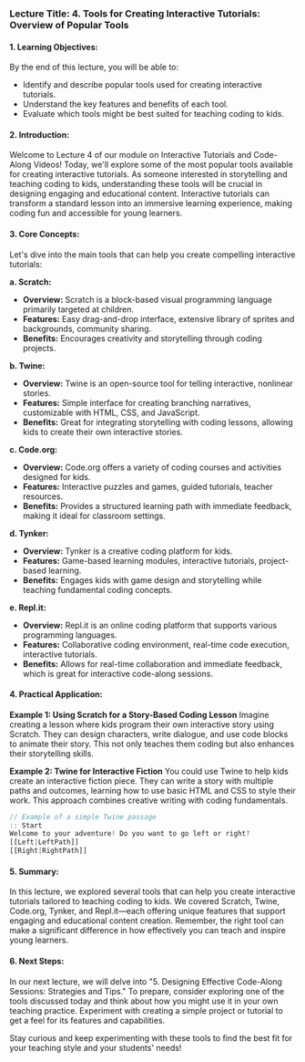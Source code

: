 ### Lecture Title: 4. Tools for Creating Interactive Tutorials: Overview of Popular Tools

#### 1. Learning Objectives:
By the end of this lecture, you will be able to:
- Identify and describe popular tools used for creating interactive tutorials.
- Understand the key features and benefits of each tool.
- Evaluate which tools might be best suited for teaching coding to kids.

#### 2. Introduction:
Welcome to Lecture 4 of our module on Interactive Tutorials and Code-Along Videos! Today, we'll explore some of the most popular tools available for creating interactive tutorials. As someone interested in storytelling and teaching coding to kids, understanding these tools will be crucial in designing engaging and educational content. Interactive tutorials can transform a standard lesson into an immersive learning experience, making coding fun and accessible for young learners.

#### 3. Core Concepts:
Let's dive into the main tools that can help you create compelling interactive tutorials:

**a. Scratch:**
- **Overview:** Scratch is a block-based visual programming language primarily targeted at children.
- **Features:** Easy drag-and-drop interface, extensive library of sprites and backgrounds, community sharing.
- **Benefits:** Encourages creativity and storytelling through coding projects.

**b. Twine:**
- **Overview:** Twine is an open-source tool for telling interactive, nonlinear stories.
- **Features:** Simple interface for creating branching narratives, customizable with HTML, CSS, and JavaScript.
- **Benefits:** Great for integrating storytelling with coding lessons, allowing kids to create their own interactive stories.

**c. Code.org:**
- **Overview:** Code.org offers a variety of coding courses and activities designed for kids.
- **Features:** Interactive puzzles and games, guided tutorials, teacher resources.
- **Benefits:** Provides a structured learning path with immediate feedback, making it ideal for classroom settings.

**d. Tynker:**
- **Overview:** Tynker is a creative coding platform for kids.
- **Features:** Game-based learning modules, interactive tutorials, project-based learning.
- **Benefits:** Engages kids with game design and storytelling while teaching fundamental coding concepts.

**e. Repl.it:**
- **Overview:** Repl.it is an online coding platform that supports various programming languages.
- **Features:** Collaborative coding environment, real-time code execution, interactive tutorials.
- **Benefits:** Allows for real-time collaboration and immediate feedback, which is great for interactive code-along sessions.

#### 4. Practical Application:
**Example 1: Using Scratch for a Story-Based Coding Lesson**
Imagine creating a lesson where kids program their own interactive story using Scratch. They can design characters, write dialogue, and use code blocks to animate their story. This not only teaches them coding but also enhances their storytelling skills.

**Example 2: Twine for Interactive Fiction**
You could use Twine to help kids create an interactive fiction piece. They can write a story with multiple paths and outcomes, learning how to use basic HTML and CSS to style their work. This approach combines creative writing with coding fundamentals.

```javascript
// Example of a simple Twine passage
:: Start
Welcome to your adventure! Do you want to go left or right?
[[Left|LeftPath]]
[[Right|RightPath]]
```

#### 5. Summary:
In this lecture, we explored several tools that can help you create interactive tutorials tailored to teaching coding to kids. We covered Scratch, Twine, Code.org, Tynker, and Repl.it—each offering unique features that support engaging and educational content creation. Remember, the right tool can make a significant difference in how effectively you can teach and inspire young learners.

#### 6. Next Steps:
In our next lecture, we will delve into "5. Designing Effective Code-Along Sessions: Strategies and Tips." To prepare, consider exploring one of the tools discussed today and think about how you might use it in your own teaching practice. Experiment with creating a simple project or tutorial to get a feel for its features and capabilities.

Stay curious and keep experimenting with these tools to find the best fit for your teaching style and your students' needs!